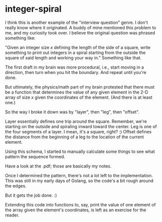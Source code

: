 # integer-spiral

I think this is another example of the "interview question" genre.  I don't really know where it originated.  A buddy of mine mentioned this problem to me, and my curiosity took over.  I believe the original question was phrased something like:

"Given an integer size _x_ defining the length of the side of a square, write something to print out integers in a spiral starting from the outside the square of said length and working your way in."  Something like that.

The first draft in my brain was more procedural, i.e., start moving in a direction, then turn when you hit the boundary.  And repeat until you're done.

But ultimately, the physics/math part of my brain protested that there must be a function that determines the value of any given element in the 2-D array of size _x_ given the coordinates of the element.  (And there is at least one.)

So the way I broke it down was by "layer", then "leg", then "offset".

Layer essentially defines one trip around the square.  Remember, we're starting on the outside and spiraling inward toward the center.
Leg is one of the four segments of a layer.  I mean, it's a square, right?  :)
Offset defines the distance from the beginning of a leg to the location of the current element.

Using this schema, I started to manually calculate some things to see what pattern the sequence formed.

Have a look at the .pdf; those are basically my notes.

Once I determined the pattern, there's not a lot left to the implementation.  This was still in my early days of Golang, so the code's a bit rough around the edges.

But it gets the job done.  :)

Extending this code into functions to, say, print the value of one element of the array given the element's coordinates, is left as an exercise for the reader.
